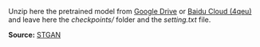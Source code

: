Unzip here the pretrained model from [Google Drive](https://drive.google.com/open?id=1329IbLE6877DcDUut1reKxckijBJye7N) or [Baidu Cloud (4qeu)](https://pan.baidu.com/s/1D43d_8oER8_Xm4P9SovvuQ) and leave here the *checkpoints/* folder and the *setting.txt* file.

**Source:** [STGAN](https://github.com/csmliu/STGAN)